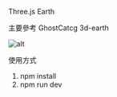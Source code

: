 Three.js Earth

主要參考 GhostCatcg 3d-earth

<img src="./static/img/demo.PNG" alt="alt" style="max-width: 100%">

使用方式
1. npm install
2. npm run dev